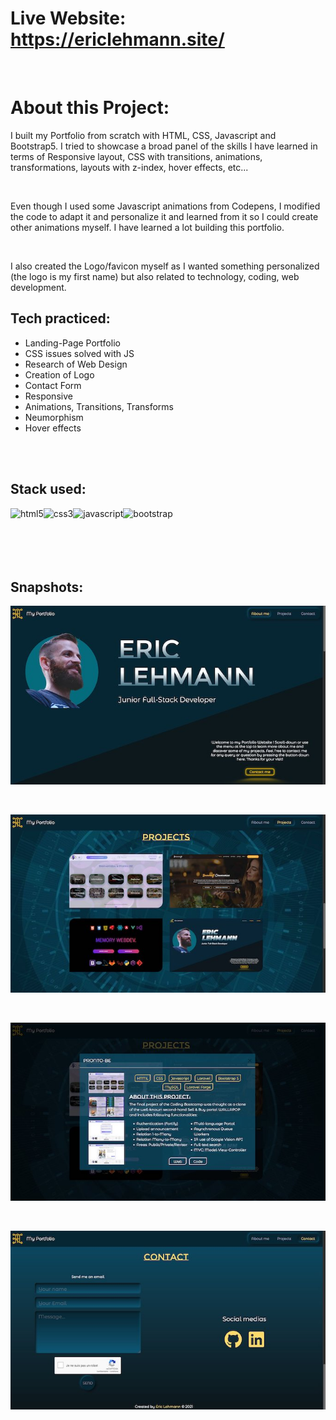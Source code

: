 # Live Website: https://ericlehmann.site/


<br>

# About this Project:

 I built my Portfolio from scratch with HTML, CSS, Javascript and Bootstrap5. I tried to showcase a broad panel of the skills I have learned in terms of Responsive layout, CSS with transitions, animations, transformations, layouts with z-index, hover effects, etc...

<br>

Even though I used some Javascript animations from Codepens, I modified the code to adapt it and personalize it and learned from it so I could create other animations myself. I have learned a lot building this portfolio.

<br>

I also created the Logo/favicon myself as I wanted something personalized (the logo is my first name) but also related to technology, coding, web development.

## Tech practiced: 

   - Landing-Page Portfolio
   - CSS issues solved with JS
   - Research of Web Design
   - Creation of Logo
   - Contact Form
   - Responsive
   - Animations, Transitions, Transforms
   - Neumorphism
   - Hover effects

 <br>
 <br>
 
 ## Stack used:
 
<img align="left" alt="html5" src="https://img.shields.io/badge/-HTML-F64A1D?&style=for-the-badge&logo=html5&logoColor=white" />
<img align="left" alt="css3" src="https://img.shields.io/badge/-CSS-2962E9?&style=for-the-badge&logo=css3&logoColor=white" />
<img align="left" alt="javascript" src="https://img.shields.io/badge/-JAVASCRIPT-D89606?&style=for-the-badge&logo=javascript&logoColor=white" />
<img align="left" alt="bootstrap" src="https://img.shields.io/badge/-bootstrap-533C78?&style=for-the-badge&logo=bootstrap&logoColor=white" />

<br>
<br>
<br>
<br>
<br>

## Snapshots:

![](css/myportfolio1.png)  

<br>  

![](css/myportfolio2.png)  

<br>  

![](css/myportfolio3.png)  

<br>  

![](css/myportfolio4.png)  
